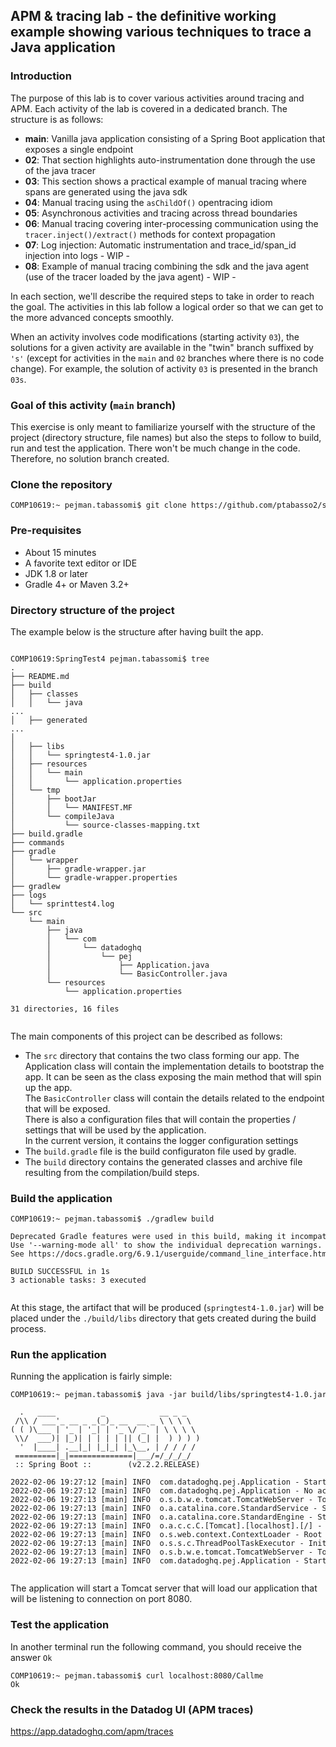 
## APM & tracing lab - the definitive working example showing various techniques to trace a Java application


### Introduction

The purpose of this lab is to cover various activities around tracing and APM. Each activity of the lab is covered in a dedicated branch.
The structure is as follows:

* **main**: Vanilla java application consisting of a Spring Boot application that exposes a single endpoint </br>
* **02**: That section highlights auto-instrumentation done through the use of the java tracer </br>
* **03**: This section shows a practical example of manual tracing where spans are generated using the java sdk </br>
* **04**: Manual tracing using the `asChildOf()` opentracing idiom <br>
* **05**: Asynchronous activities and tracing across thread boundaries
* **06**: Manual tracing covering inter-processing communication using the `tracer.inject()/extract()` methods for context propagation <br>
* **07**: Log injection: Automatic instrumentation and trace_id/span_id injection into logs - WIP - </br>
* **08**: Example of manual tracing combining the sdk and the java agent (use of the tracer loaded by the java agent) - WIP - </br>

In each section, we'll describe the required steps to take in order to reach the goal.
The activities in this lab follow a logical order so that we can get to the more advanced concepts smoothly.

When an activity involves code modifications (starting activity `03`), the solutions for a given activity are available in the "twin" branch suffixed by `'s'` (except for activities in the `main` and `02` branches where there is no code change).
For example, the solution of activity `03` is presented in the branch `03s`.


### Goal of this activity (`main` branch)

This exercise is only meant to familiarize yourself with the structure of the project (directory structure, file names) but also the steps to follow to build, run and test the application.
There won't be much change in the code. Therefore, no solution branch created.

### Clone the repository

<pre style="font-size: 12px">
COMP10619:~ pejman.tabassomi$ git clone https://github.com/ptabasso2/springtest4.git
</pre>

### Pre-requisites

+ About 15 minutes
+ A favorite text editor or IDE
+ JDK 1.8 or later
+ Gradle 4+ or Maven 3.2+


### Directory structure of the project

The example below is the structure after having built the app.

<pre style="font-size: 12px">

COMP10619:SpringTest4 pejman.tabassomi$ tree
.
├── README.md
├── build
│   ├── classes
│   │   └── java
...
│   ├── generated
...
│
│   ├── libs
│   │   └── springtest4-1.0.jar
│   ├── resources
│   │   └── main
│   │       └── application.properties
│   └── tmp
│       ├── bootJar
│       │   └── MANIFEST.MF
│       └── compileJava
│           └── source-classes-mapping.txt
├── build.gradle
├── commands
├── gradle
│   └── wrapper
│       ├── gradle-wrapper.jar
│       └── gradle-wrapper.properties
├── gradlew
├── logs
│   └── sprinttest4.log
└── src
    └── main
        ├── java
        │   └── com
        │       └── datadoghq
        │           └── pej
        │               ├── Application.java
        │               └── BasicController.java
        └── resources
            └── application.properties

31 directories, 16 files

</pre>

The main components of this project can be described as follows:
+ The `src` directory that contains the two class forming our app. The Application class will contain the implementation details to bootstrap the app. It can be seen as the class exposing the main method that will spin up the app. </br>
  The `BasicController` class will contain the details related to the endpoint that will be exposed. </br> There is also a configuration files that will contain the properties / settings that will be used by the application. </br> In the current version, it contains the logger configuration settings
+ The `build.gradle` file is the build configuraton file used by gradle.
+ The `build` directory contains the generated classes and archive file resulting from the compilation/build steps.


### Build the application

<pre style="font-size: 12px">
COMP10619:~ pejman.tabassomi$ ./gradlew build

Deprecated Gradle features were used in this build, making it incompatible with Gradle 7.0.
Use '--warning-mode all' to show the individual deprecation warnings.
See https://docs.gradle.org/6.9.1/userguide/command_line_interface.html#sec:command_line_warnings

BUILD SUCCESSFUL in 1s
3 actionable tasks: 3 executed

</pre>


At this stage, the artifact that will be produced (`springtest4-1.0.jar`) will be placed under the `./build/libs` directory that gets created during the build process.


### Run the application

Running the application is fairly simple:

<pre style="font-size: 12px">
COMP10619:~ pejman.tabassomi$ java -jar build/libs/springtest4-1.0.jar

  .   ____          _            __ _ _
 /\\ / ___'_ __ _ _(_)_ __  __ _ \ \ \ \
( ( )\___ | '_ | '_| | '_ \/ _` | \ \ \ \
 \\/  ___)| |_)| | | | | || (_| |  ) ) ) )
  '  |____| .__|_| |_|_| |_\__, | / / / /
 =========|_|==============|___/=/_/_/_/
 :: Spring Boot ::        (v2.2.2.RELEASE)

2022-02-06 19:27:12 [main] INFO  com.datadoghq.pej.Application - Starting Application on COMP10619.local with PID 30132 (/Users/pejman.tabassomi/SpringTest4/build/libs/springtest4-1.0.jar started by pejman.tabassomi in /Users/pejman.tabassomi/SpringTest4)
2022-02-06 19:27:12 [main] INFO  com.datadoghq.pej.Application - No active profile set, falling back to default profiles: default
2022-02-06 19:27:13 [main] INFO  o.s.b.w.e.tomcat.TomcatWebServer - Tomcat initialized with port(s): 8080 (http)
2022-02-06 19:27:13 [main] INFO  o.a.catalina.core.StandardService - Starting service [Tomcat]
2022-02-06 19:27:13 [main] INFO  o.a.catalina.core.StandardEngine - Starting Servlet engine: [Apache Tomcat/9.0.29]
2022-02-06 19:27:13 [main] INFO  o.a.c.c.C.[Tomcat].[localhost].[/] - Initializing Spring embedded WebApplicationContext
2022-02-06 19:27:13 [main] INFO  o.s.web.context.ContextLoader - Root WebApplicationContext: initialization completed in 914 ms
2022-02-06 19:27:13 [main] INFO  o.s.s.c.ThreadPoolTaskExecutor - Initializing ExecutorService 'applicationTaskExecutor'
2022-02-06 19:27:13 [main] INFO  o.s.b.w.e.tomcat.TomcatWebServer - Tomcat started on port(s): 8080 (http) with context path ''
2022-02-06 19:27:13 [main] INFO  com.datadoghq.pej.Application - Started Application in 6.833 seconds (JVM running for 7.26)

</pre>

The application will start a Tomcat server that will load our application that will be listening to connection on port 8080.


### Test the application

In another terminal run the following command, you should receive the answer `Ok`

<pre style="font-size: 12px">
COMP10619:~ pejman.tabassomi$ curl localhost:8080/Callme
Ok
</pre>

### Check the results in the Datadog UI (APM traces)
https://app.datadoghq.com/apm/traces